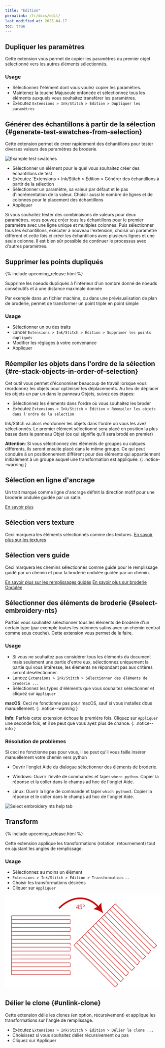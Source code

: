 ```yaml
---
title: "Édition"
permalink: /fr/docs/edit/
last_modified_at: 2025-04-17
toc: true
---
```

## Dupliquer les paramètres

Cette extension vous permet de copier les paramètres du premier objet sélectionné vers les autres éléments sélectionnés.

### Usage

* Sélectionnez l'élément dont vous voulez copier les paramètres.
* Maintenez la touche Majuscule enfoncée et sélectionnez tous les éléments auxquels vous souhaitez transférer les paramètres.
* Exécutez `Extensions > Ink/Stitch > Édition > Dupliquer les paramètres`

## Générer des échantillons à partir de la sélection {#generate-test-swatches-from-selection}

Cette extension permet de creer rapidement des échantillons pour  tester diverses valeurs des paramètres de broderie.

![Example test swatches](/assets/images/docs/test_swatches.png)

* Sélectionner un élément pour le quel vous souhaitez créer des échantillons de test
*  Exécutez `Extensions > Ink/Stitch > Édition > Générer des échantillons à partir de la sélection
*  Sélectionner un paramètre, sa valeur par défaut et le pas d'incrémentation de la valeur. Choisir aussi le nombre de lignes et de colonnes pour le placement des échantillons
*  Appliquer

Si vous souhaitez tester des combinaisons de valeurs pour deux paramètres, vous pouvez créer tous les échantillons pour le premier paramètre avec une ligne unique et multiples  colonnes. Puis sélectionner tous les échantillons, exécuter à nouveau l'extension, choisir un paramètre différent et cette fois ci créer les échantillons avec plusieurs lignes et une seule colonne. 
Il est bien sûr possible de continuer le processus avec d'autres paramètres.

## Supprimer les points dupliqués

{% include upcoming_release.html %}

Supprime les noeuds dupliqués à l'intérieur d'un nombre donné de noeuds consécutifs et à une distance maximale donnée

Par exemple dans un fichier machine, ou dans une prévisualisation de plan de broderie, permet de transformer un point triple en point simple

### Usage

* Sélectionner  un ou des traits 
* Lancer  `Extensions > Ink/Stitch > Édition > Supprimer les points dupliqués`
* Modifier les réglages à votre convenance
* Appliquer

## Réempiler les objets dans l'ordre de la sélection {#re-stack-objects-in-order-of-selection}

Cet outil vous permet d'économiser beaucoup de travail lorsque vous réordonnez les objets pour optimiser les déplacements. Au lieu de déplacer les objets un par un dans le panneau Objets, suivez ces étapes:

* Sélectionnez les éléments dans l'ordre où vous souhaitez les broder
* Exécutez `Extensions > Ink/Stitch > Édition > Réempiler les objets dans l'ordre de la sélection`

Ink/Stitch va alors réordonner les objets dans l'ordre où vous les avez sélectionnés. Le premier élément sélectionné sera placé en position la plus basse dans le panneau Objet (ce qui signifie qu'il sera brodé en premier)

**Attention**:  Si vous sélectionnez des éléments de groupes ou calques différents, ils seront ensuite placé dans le même groupe. Ce qui peut conduire à un positionnement différent pour des  éléments qui appartiennent initialement à un groupe auquel une transformation est appliquée.
{: .notice--warning }

## Sélection en ligne d'ancrage

Un trait marqué comme ligne d'ancrage définit la direction motif pour une broderie ondulée guidée par un satin.

[En savoir plus](/fr/docs/stitches/ripple-stitch/#guidage-satin)

## Sélection vers texture

 Ceci marquera les éléments sélectionnés comme des textures.
[En savoir plus sur les textures](/fr/docs/stitches/patterns/)

## Sélection vers guide

Ceci marquera les chemins sélectionnés comme guide  pour le remplissage guidé par un chemin et pour la broderie ondulée guidée par un chemin.

[En savoir plus sur les remplissages guidés](/fr/docs/stitches/guided-fill/)
[En savoir plus sur broderie Ondulée](/fr/docs/stitches/ripple-fill/)

##  Sélectionner des éléments de broderie {#select-embroidery-nts}

Parfois vous souhaitez sélectionner tous les éléments de broderie d'un certain type (par exemple toutes les colonnes satins avec un chemin central comme sous couche). Cette extension vous permet de le faire.

### Usage

* Si vous ne souhaitez pas considérer tous les éléments du document mais seulement une partie d'entre eux, sélectionnez uniquement la partie qui vous intéresse, les éléments ne répondant pas aux critères seront désélectionner.
* Lancez `Extensions > Ink/Stitch > Sélectionner des éléments de broderie ...`
* Sélectionnez les types d'éléments que vous souhaitez sélectionner et cliquez sur `Appliquer`

**macOS**: Ceci ne fonctionne pas pour macOS, sauf si vous installez dbus manuellement.
{: .notice--warning }

**Info**: Parfois cette extension échoue la première fois.  Cliquez sur `Appliquer` une seconde fois, et il se peut que vous ayez plus de chance. 
{: .notice--info }

### Résolution de problèmes

Si ceci ne fonctionne pas pour vous, il se peut qu'il vous faille insérer manuellement votre chemin vers python


* Ouvrir l'onglet Aide du dialogue sélectionner des éléments de broderie.

* Windows: Ouvrir l'invite de commandes et  taper `where python`. Copier la réponse et la coller dans le champs ad hoc de l'onglet Aide.

* Linux: Ouvrir la ligne  de commande et taper `which python3`. Copier la réponse et le coller dans le champs ad hoc de l'onglet Aide.

![Select embroidery nts help tab](/assets/images/docs/en/select_nts_help.png)

## Transform

{% include upcoming_release.html %}

Cette extension applique les transformations (rotation,  retournement) tout en ajustant les angles de remplissage.

### Usage

* Sélectionnez au moins un élément 
* `Extensions > Ink/Stitch > Édition > Transformation...`
* Choisir les transformations désirées
* Cliquer sur  `Appliquer`

![Fill  transformed by 45 degrees, fill angle adapted](/assets/images/docs/transform.png)

## Délier le clone {#unlink-clone}

Cette extension délie les clones  (en option, récursivement)  et applique les transformations sur l'angle de remplissage.

* Exécutez  `Extensions > Ink/Stitch > Édition > Délier le clone ...`
* Choisissez si vous souhaitez délier récursivement ou pas
* Cliquez sur Appliquer
